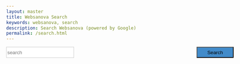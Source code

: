 ```yaml
---
layout: master
title: Websanova Search
keywords: websanova, search
description: Search Websanova (powered by Google)
permalink: /search.html
---
```


<style>
    form {position: relative; width: 100%; padding-right: 110px;}
    #search input { border: solid #cacaca 1px;}
    #search button {position:absolute; right: 0px; top: 0px; background-color: #428bca; width: 100px;}
    #search input,
    #search button {
        height: 30px;
    }
</style>

<form id="search" action="/search">
    <input name="q" type="text" placeholder="search" />
    <button type="submit">Search</button>
</form>
